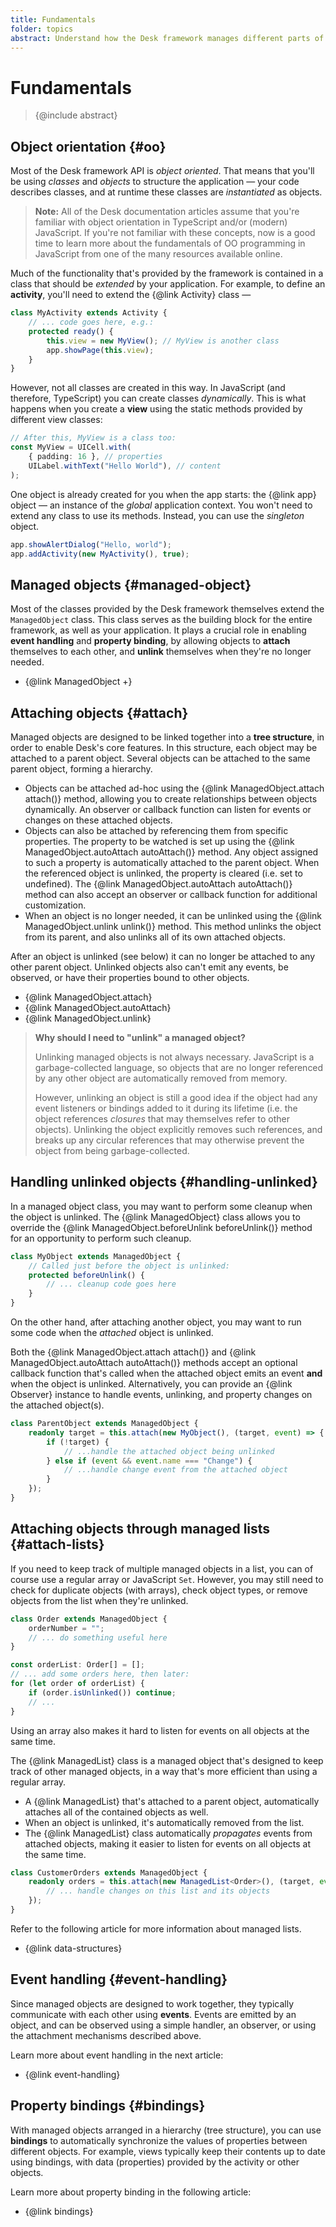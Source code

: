 ```yaml
---
title: Fundamentals
folder: topics
abstract: Understand how the Desk framework manages different parts of your app using a common foundation provided by the ManagedObject class.
---
```


# Fundamentals

> {@include abstract}

## Object orientation {#oo}

Most of the Desk framework API is _object oriented_. That means that you'll be using _classes_ and _objects_ to structure the application — your code describes classes, and at runtime these classes are _instantiated_ as objects.

> **Note:** All of the Desk documentation articles assume that you're familiar with object orientation in TypeScript and/or (modern) JavaScript. If you're not familiar with these concepts, now is a good time to learn more about the fundamentals of OO programming in JavaScript from one of the many resources available online.

Much of the functionality that's provided by the framework is contained in a class that should be _extended_ by your application. For example, to define an **activity**, you'll need to extend the {@link Activity} class —

```ts
class MyActivity extends Activity {
	// ... code goes here, e.g.:
	protected ready() {
		this.view = new MyView(); // MyView is another class
		app.showPage(this.view);
	}
}
```

However, not all classes are created in this way. In JavaScript (and therefore, TypeScript) you can create classes _dynamically_. This is what happens when you create a **view** using the static methods provided by different view classes:

```ts
// After this, MyView is a class too:
const MyView = UICell.with(
	{ padding: 16 }, // properties
	UILabel.withText("Hello World"), // content
);
```

One object is already created for you when the app starts: the {@link app} object — an instance of the _global_ application context. You won't need to extend any class to use its methods. Instead, you can use the _singleton_ object.

```ts
app.showAlertDialog("Hello, world");
app.addActivity(new MyActivity(), true);
```

## Managed objects {#managed-object}

Most of the classes provided by the Desk framework themselves extend the `ManagedObject` class. This class serves as the building block for the entire framework, as well as your application. It plays a crucial role in enabling **event handling** and **property binding**, by allowing objects to **attach** themselves to each other, and **unlink** themselves when they're no longer needed.

- {@link ManagedObject +}

## Attaching objects {#attach}

Managed objects are designed to be linked together into a **tree structure**, in order to enable Desk's core features. In this structure, each object may be attached to a parent object. Several objects can be attached to the same parent object, forming a hierarchy.

- Objects can be attached ad-hoc using the {@link ManagedObject.attach attach()} method, allowing you to create relationships between objects dynamically. An observer or callback function can listen for events or changes on these attached objects.
- Objects can also be attached by referencing them from specific properties. The property to be watched is set up using the {@link ManagedObject.autoAttach autoAttach()} method. Any object assigned to such a property is automatically attached to the parent object. When the referenced object is unlinked, the property is cleared (i.e. set to undefined). The {@link ManagedObject.autoAttach autoAttach()} method can also accept an observer or callback function for additional customization.
- When an object is no longer needed, it can be unlinked using the {@link ManagedObject.unlink unlink()} method. This method unlinks the object from its parent, and also unlinks all of its own attached objects.

After an object is unlinked (see below) it can no longer be attached to any other parent object. Unlinked objects also can't emit any events, be observed, or have their properties bound to other objects.

- {@link ManagedObject.attach}
- {@link ManagedObject.autoAttach}
- {@link ManagedObject.unlink}

> **Why should I need to "unlink" a managed object?**
>
> Unlinking managed objects is not always necessary. JavaScript is a garbage-collected language, so objects that are no longer referenced by any other object are automatically removed from memory.
>
> However, unlinking an object is still a good idea if the object had any event listeners or bindings added to it during its lifetime (i.e. the object references _closures_ that may themselves refer to other objects). Unlinking the object explicitly removes such references, and breaks up any circular references that may otherwise prevent the object from being garbage-collected.

## Handling unlinked objects {#handling-unlinked}

In a managed object class, you may want to perform some cleanup when the object is unlinked. The {@link ManagedObject} class allows you to override the {@link ManagedObject.beforeUnlink beforeUnlink()} method for an opportunity to perform such cleanup.

```ts
class MyObject extends ManagedObject {
	// Called just before the object is unlinked:
	protected beforeUnlink() {
		// ... cleanup code goes here
	}
}
```

On the other hand, after attaching another object, you may want to run some code when the _attached_ object is unlinked.

Both the {@link ManagedObject.attach attach()} and {@link ManagedObject.autoAttach autoAttach()} methods accept an optional callback function that's called when the attached object emits an event **and** when the object is unlinked. Alternatively, you can provide an {@link Observer} instance to handle events, unlinking, and property changes on the attached object(s).

```ts
class ParentObject extends ManagedObject {
	readonly target = this.attach(new MyObject(), (target, event) => {
		if (!target) {
			// ...handle the attached object being unlinked
		} else if (event && event.name === "Change") {
			// ...handle change event from the attached object
		}
	});
}
```

## Attaching objects through managed lists {#attach-lists}

If you need to keep track of multiple managed objects in a list, you can of course use a regular array or JavaScript `Set`. However, you may still need to check for duplicate objects (with arrays), check object types, or remove objects from the list when they're unlinked.

```ts
class Order extends ManagedObject {
	orderNumber = "";
	// ... do something useful here
}

const orderList: Order[] = [];
// ... add some orders here, then later:
for (let order of orderList) {
	if (order.isUnlinked()) continue;
	// ...
}
```

Using an array also makes it hard to listen for events on all objects at the same time.

The {@link ManagedList} class is a managed object that's designed to keep track of other managed objects, in a way that's more efficient than using a regular array.

- A {@link ManagedList} that's attached to a parent object, automatically attaches all of the contained objects as well.
- When an object is unlinked, it's automatically removed from the list.
- The {@link ManagedList} class automatically _propagates_ events from attached objects, making it easier to listen for events on all objects at the same time.

```ts
class CustomerOrders extends ManagedObject {
	readonly orders = this.attach(new ManagedList<Order>(), (target, event) => {
		// ... handle changes on this list and its objects
	});
}
```

Refer to the following article for more information about managed lists.

- {@link data-structures}

## Event handling {#event-handling}

Since managed objects are designed to work together, they typically communicate with each other using **events**. Events are emitted by an object, and can be observed using a simple handler, an observer, or using the attachment mechanisms described above.

Learn more about event handling in the next article:

- {@link event-handling}

## Property bindings {#bindings}

With managed objects arranged in a hierarchy (tree structure), you can use **bindings** to automatically synchronize the values of properties between different objects. For example, views typically keep their contents up to date using bindings, with data (properties) provided by the activity or other objects.

Learn more about property binding in the following article:

- {@link bindings}
